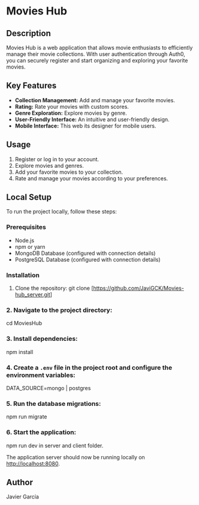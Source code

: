 # Movies Hub

## Description
Movies Hub is a web application that allows movie enthusiasts to efficiently manage their movie collections. With user authentication through Auth0, you can securely register and start organizing and exploring your favorite movies.

## Key Features
- **Collection Management:** Add and manage your favorite movies.
- **Rating:** Rate your movies with custom scores.
- **Genre Exploration:** Explore movies by genre.
- **User-Friendly Interface:** An intuitive and user-friendly design.
- **Mobile Interface:** This web its designer for mobile users.

## Usage
1. Register or log in to your account.
2. Explore movies and genres.
3. Add your favorite movies to your collection.
4. Rate and manage your movies according to your preferences.

## Local Setup
To run the project locally, follow these steps:

### Prerequisites
- Node.js
- npm or yarn
- MongoDB Database (configured with connection details)
- PostgreSQL Database (configured with connection details)

### Installation
1. Clone the repository:
git clone [https://github.com/JaviGCK/Movies-hub_server.git]

### 2. Navigate to the project directory:
cd MoviesHub

### 3. Install dependencies:
npm install

### 4. Create a `.env` file in the project root and configure the environment variables:
DATA_SOURCE=mongo | postgres

### 5. Run the database migrations:
npm run migrate

### 6. Start the application:
npm run dev in server and client folder.

The application server should now be running locally on [http://localhost:8080](http://localhost:8080).



## Author
Javier García



